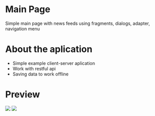 # Main Page
Simple main page with news feeds using fragments, dialogs, adapter, navigation menu

# About the aplication
 - Simple example client-server aplication
 - Work with restful api
 - Saving data to work offline

# Preview
![](http://media.giphy.com/media/fHlMhMIIByBLImbAIv/giphy.gif) ![](http://media.giphy.com/media/1ipjUVgMqKEuWs6TuM/giphy.gif)
